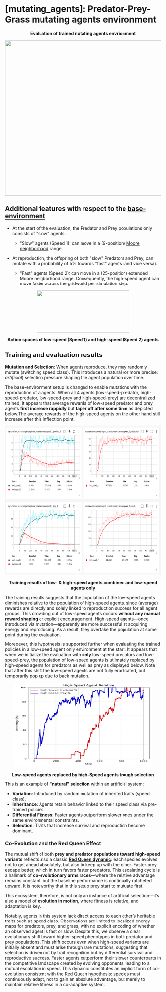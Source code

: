 # [mutating_agents]: Predator-Prey-Grass mutating agents environment


<p align="center">
    <b>Evaluation of trained nutating agents envrionment</b></p>
<p align="center">
    <img align="center" src="../../../../assets/images/gifs/rllib_pygame_1000_two_speed.gif" width="600" height="500" />
</p>

## Additional features with respect to the [base-environment](https://github.com/doesburg11/PredPreyGrass/tree/main/src/predpreygrass/rllib/base_environment)

* At the start of the evaluation, the Predator and Prey populations only consists of "slow" agents.
  * "Slow" agents (Speed 1): can move in a (9-position) [Moore neighborhood](https://en.wikipedia.org/wiki/Moore_neighborhood) range.

* At reproduction, the offspring of both "slow" Predators and Prey, can mutate with a probability of 5% towards "fast" agents (and vice versa).
  * "Fast" agents (Speed 2): can move in a (25-position) extended Moore neigborhood range. Consequently, the high-speed agent can move faster across the gridworld per simulation step.


<p align="center">
    <img align="center" src="../../../../assets/images/readme/high-low-speed-agent.png" width="300" height="135"/>
    <p align="center"><b>Action spaces of low-speed (Speed 1) and high-speed (Speed 2) agents</b></p>
</p>


## Training and evaluation results

**Mutation and Selection**: When agents reproduce, they may randomly mutate (switching speed class). This introduces a natural (or more precise: *artificial*) selection pressure shaping the agent population over time.

The base-environment setup is changed to enable mutations with the reproduction of a agents. When all 4 agents (low-speed-predator, high-speed-predator, low-speed-prey and high-speed-prey) are decentralized trained, it appears that average rewards of low-speed predator and prey agents **first increase rappidly** but **taper off after some time** as depicted below.The average rewards of the high-speed agents on the other hand still increase after this inflection point.

<p align="center">
    <img src="../../../../assets/images/readme/tensorboard_incl_and_excl_speed_2.png" width="880" height="480"/>
    <p align="center"><b>Training results of low- & high-speed agents combined and low-speed agents only</b></p>
</p>

The training results suggests that the population of the low-speed agents diminishes relative to the population of high-speed agents, since (average) rewards are directly and solely linked to reproduction success for all agent groups. This crowding out of low-speed agents occurs **without any manual reward shaping** or explicit encouragement. High-speed agents—once introduced via mutation—apparently are more successful at acquiring energy and reproducing. As a result, they overtake the population at some point during the evaluation.

Moreoever, this hypothesis is supported further when evaluating the trained policies in a low-speed agent only environment at the start. It appears that when we initialize the evaluation with **only** low-speed predators and low-speed-prey, the population of low-speed agents is utlimately replaced by high-speed agents for predators as well as prey as displayed below. Note that after this shift the low-speed agents are not fully eradicated, but temporarily pop up due to back mutation.

<p align="center">
    <img src="../../../../assets/images/readme/high_speed_agent_population_share.png" width="450" height="270"/>
    <p align="center"><b>Low-speed agents replaced by high-Speed agents trough selection</b></p>
</p>


This is an example of **"natural" selection** within an artificial system:
- **Variation**: Introduced by random mutation of inherited traits (speed class).
- **Inheritance**: Agents retain behavior linked to their speed class via pre-trained policies.
- **Differential Fitness**: Faster agents outperform slower ones under the same environmental constraints.
- **Selection**: Traits that increase survival and reproduction become dominant.

### Co-Evolution and the Red Queen Effect

The mutual shift of both **prey and predator populations toward high-speed variants** reflects also a classic [**Red Queen dynamic**](https://en.wikipedia.org/wiki/Red_Queen_hypothesis): each species evolves not to get ahead absolutely, but also to keep up with the other. Faster prey escape better, which in turn favors faster predators. This escalating cycle is a hallmark of **co-evolutionary arms races**—where the relative advantage remains constant, but the baseline performance is continually ratcheted upward. It is noteworthy that in this setup prey start to mutuate first.

This ecosystem, therefore, is not only an instance of artificial selection—it’s also a model of **evolution in motion**, where fitness is relative, and adaptation is key.

Notably, agents in this system lack direct access to each other’s heritable traits such as speed class. Observations are limited to localized energy maps for predators, prey, and grass, with no explicit encoding of whether an observed agent is fast or slow. Despite this, we observe a clear evolutionary shift toward higher-speed phenotypes in both predator and prey populations. This shift occurs even when high-speed variants are initially absent and must arise through rare mutations, suggesting that selection is driven not by trait recognition but by differential survival and reproductive success. Faster agents outperform their slower counterparts in the competitive landscape created by evolving opponents, leading to a mutual escalation in speed. This dynamic constitutes an implicit form of co-evolution consistent with the Red Queen hypothesis: species must continuously adapt, not to gain an absolute advantage, but merely to maintain relative fitness in a co-adaptive system.
